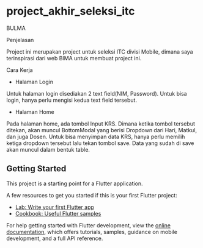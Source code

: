 # project_akhir_seleksi_itc

BULMA

Penjelasan

Project ini merupakan project untuk seleksi ITC divisi Mobile, dimana saya terinspirasi dari web BIMA untuk membuat project ini.

Cara Kerja

- Halaman Login

Untuk halaman login disediakan 2 text field(NIM, Password). Untuk bisa login, hanya perlu mengisi kedua text field tersebut.

- Halaman Home

Pada halaman home, ada tombol Input KRS. Dimana ketika tombol tersebut ditekan, akan muncul BottomModal yang berisi Dropdown dari Hari, Matkul, dan juga Dosen. Untuk bisa menyimpan data KRS, hanya perlu memilih ketiga dropdown tersebut lalu tekan tombol save. Data yang sudah di save akan muncul dalam bentuk table.


## Getting Started

This project is a starting point for a Flutter application.

A few resources to get you started if this is your first Flutter project:

- [Lab: Write your first Flutter app](https://docs.flutter.dev/get-started/codelab)
- [Cookbook: Useful Flutter samples](https://docs.flutter.dev/cookbook)

For help getting started with Flutter development, view the
[online documentation](https://docs.flutter.dev/), which offers tutorials,
samples, guidance on mobile development, and a full API reference.
